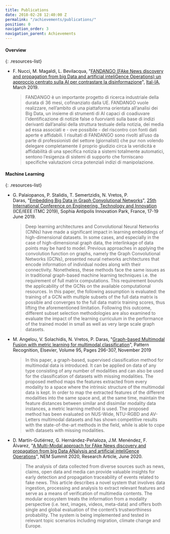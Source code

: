 ```yaml
---
title: Publications
date: 2018-02-28 12:40:00 Z
permalink: "/achievements/publications/"
position: 0
navigation_order: 3
navigation_parent: Achievements
---
```


#### Overview

{: .resources-list}

* F. Nucci, M. Magaldi, L. Bevilacqua, "[FANDANGO (FAke News discovery and propagation from big Data and artificial inteliGence Operations) un approccio centrato sulla AI per contrastare la disinformazione](http://www.ital-ia.it/workshop/ai-for-media-and-entertainment)", [Ital-IA](http://www.ital-ia.it), March 2019.

  > FANDANGO è un importante progetto di ricerca industriale della durata di 36 mesi, cofinanziato dalla UE. FANDANGO vuole realizzare, nell’ambito di una piattaforma orientata all’analisi dei Big Data, un insieme di strumenti di AI capaci di coadiuvare l’identificazione di notizie false o fuorvianti sulla base di indizi derivanti dall’analisi della struttura testuale della notizia, dei media ad essa associati e - ove possibile - del riscontro con fonti dati aperte e affidabili.
  > I risultati di FANDANGO sono rivolti all’uso da parte di professionisti del settore (giornalisti) che pur non volendo delegare completamente il proprio giudizio circa la veridicità e affidabilità di una specifica notizia a sistemi totalmente automatici, sentono l’esigenza di sistemi di supporto che forniscano specifiche valutazioni circa potenziali indizi di manipolazione.

#### Machine Learning

{: .resources-list}
* G. Palaiopanos, P. Stalidis, T. Semertzidis, N. Vretos, P. Daras, "[Embedding Big Data in Graph Convolutional Networks](https://doi.org/10.1109/ICE.2019.8792632)", [25th International Conference on Engineering, Technology and Innovation](http://www.ice-conference.org/) (ICE/IEEE ITMC 2019), Sophia Antipolis Innovation Park, France, 17-19 June 2019.

  > Deep learning architectures and Convolutional Neural Networks (CNNs) have made a significant impact in learning embeddings of high-dimensional datasets. In some cases, and especially in the case of high-dimensional graph data, the interlinkage of data points may be hard to model. Previous approaches in applying the convolution function on graphs, namely the Graph Convolutional Networks (GCNs), presented neural networks architectures that encode information of individual nodes along with their connectivity. Nonetheless, these methods face the same issues as in traditional graph-based machine learning techniques i.e. the requirement of full matrix computations. This requirement bounds the applicability of the GCNs on the available computational resources. In this paper, the following assumption is evaluated: the training of a GCN with multiple subsets of the full data matrix is possible and converges to the full data matrix training scores, thus lifting the aforementioned limitation. Following this outcome, different subset selection methodologies are also examined to evaluate the impact of the learning curriculum in the performance of the trained model in small as well as very large scale graph datasets.

* M. Angelou, V. Solachidis, N. Vretos, P. Daras, "[Graph-based Multimodal Fusion with metric learning for multimodal classification](https://doi.org/10.1016/j.patcog.2019.06.013)", Pattern Recognition, Elsevier, Volume 95, Pages 296-307, November 2019

  > In this paper, a graph-based, supervised classification method for multimodal data is introduced. It can be applied on data of any type consisting of any number of modalities and can also be used for the classification of datasets with missing modalities. The proposed method maps the features extracted from every modality to a space where the intrinsic structure of the multimodal data is kept. In order to map the extracted features of the different modalities into the same space and, at the same time, maintain the feature distances between similar and dissimilar modality data instances, a metric learning method is used. The proposed method has been evaluated on NUS-Wide, NTU-RGBD and AV-Letters multimodal datasets and has shown competitive results with the state-of-the-art methods in the field, while is able to cope with datasets with missing modalities.

* D. Martín-Gutiérrez, G. Hernández-Peñaloza, J.M. Menéndez, F. Álvarez, "[A Multi-Modal approach for FAke News discovery and propagation from big Data ANalysis and artificial inteliGence Operations](https://nem-initiative.org/wp-content/uploads/2020/07/1-5-a_multimodal_approach_for_fake_news_discovery_and_propagation.pdf)", NEM Summit 2020, Research Article, June 2020.

  > The analysis of data collected from diverse sources such as news, claims, open data and media can provide valuable insights for early detection and propagation traceability of events related to fake news. This article describes a novel system that involves data ingestion, processing and analysis to extract relevant features and serve as a means of verification of multimedia contents. The modular ecosystem treats the information from a modality perspective (i.e. text, images, videos, meta-data) and offers both single and global evaluation of the content’s trustworthiness probability. The system is being implemented and tested in relevant topic scenarios including migration, climate change and Europe.
